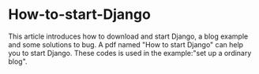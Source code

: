 # How-to-start-Django
This article introduces how to download and start Django, a blog example and some solutions to bug. A pdf named "How to start Django" can help you to start Django. These codes is used in the example:"set up a ordinary blog".
